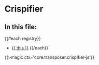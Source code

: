 # Crispifier

## In this file:

{{#each registry}}
* <a href="#{{ this}}">{{ this }}</a>
{{/each}}

{{>magic ctx='core.transposer.crispifier-js'}}
